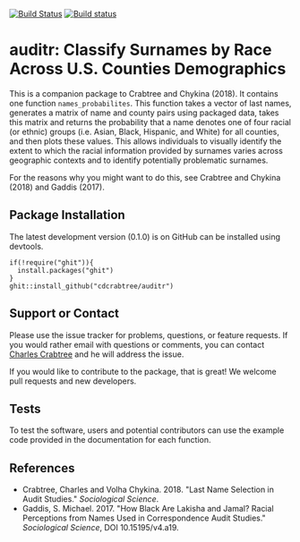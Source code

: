 [![Build Status](https://travis-ci.org/cdcrabtree/auditr.svg?branch=master)](https://travis-ci.org/cdcrabtree/auditr) [![Build status](https://ci.appveyor.com/api/projects/status/github/cdcrabtree/auditr?svg=true)](https://ci.appveyor.com/api/projects/status/github/cdcrabtree/)

# auditr: Classify Surnames by Race Across U.S. Counties Demographics

This is a companion package to Crabtree and Chykina (2018). It contains one function `names_probabilites`. This function takes a vector of last names, generates a matrix of name and county pairs using packaged data, takes this matrix and returns the probability that a name denotes one of four racial (or ethnic) groups (i.e. Asian, Black, Hispanic, and White) for all counties, and then plots these values. This allows individuals to visually identify the extent to which the racial information provided by surnames varies across geographic contexts and to identify potentially problematic surnames.

For the reasons why you might want to do this, see Crabtree and Chykina (2018) and Gaddis (2017).

## Package Installation
The latest development version (0.1.0) is on GitHub can be installed using devtools.

```
if(!require("ghit")){
  install.packages("ghit")
}
ghit::install_github("cdcrabtree/auditr")
```

## Support or Contact
Please use the issue tracker for problems, questions, or feature requests. If you would rather email with questions or comments, you can contact [Charles Crabtree](mailto:ccrabtr@umich.edu) and he will address the issue.

If you would like to contribute to the package, that is great! We welcome pull requests and new developers.

## Tests
To test the software, users and potential contributors can use the example code provided in the documentation for each function.

## References
- Crabtree, Charles and Volha Chykina. 2018. "Last Name Selection in Audit Studies." _Sociological Science_.
- Gaddis, S. Michael. 2017. "How Black Are Lakisha and Jamal? Racial Perceptions from Names Used in Correspondence Audit Studies." _Sociological Science_, DOI 10.15195/v4.a19.
